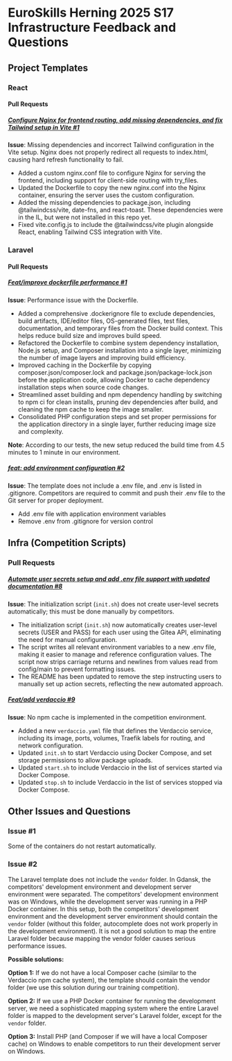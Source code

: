 # EuroSkills Herning 2025 S17 Infrastructure Feedback and Questions

## Project Templates

### React

#### Pull Requests

##### [Configure Nginx for frontend routing, add missing dependencies, and fix Tailwind setup in Vite #1](https://github.com/skill-setup/react-vite-js-base/pull/1)

**Issue**: Missing dependencies and incorrect Tailwind configuration in the Vite setup. Nginx does not properly redirect all requests to index.html, causing hard refresh functionality to fail.

- Added a custom nginx.conf file to configure Nginx for serving the frontend, including support for client-side routing with try_files.
- Updated the Dockerfile to copy the new nginx.conf into the Nginx container, ensuring the server uses the custom configuration.
- Added the missing dependencies to package.json, including @tailwindcss/vite, date-fns, and react-toast. These dependencies were in the IL, but were not installed in this repo yet.
- Fixed vite.config.js to include the @tailwindcss/vite plugin alongside React, enabling Tailwind CSS integration with Vite.

### Laravel

#### Pull Requests

##### [Feat/improve dockerfile performance #1](https://github.com/skill-setup/laravel-base/pull/1)

**Issue**: Performance issue with the Dockerfile.

- Added a comprehensive .dockerignore file to exclude dependencies, build artifacts, IDE/editor files, OS-generated files, test files, documentation, and temporary files from the Docker build context. This helps reduce build size and improves build speed.
- Refactored the Dockerfile to combine system dependency installation, Node.js setup, and Composer installation into a single layer, minimizing the number of image layers and improving build efficiency.
- Improved caching in the Dockerfile by copying composer.json/composer.lock and package.json/package-lock.json before the application code, allowing Docker to cache dependency installation steps when source code changes.
- Streamlined asset building and npm dependency handling by switching to npm ci for clean installs, pruning dev dependencies after build, and cleaning the npm cache to keep the image smaller.
- Consolidated PHP configuration steps and set proper permissions for the application directory in a single layer, further reducing image size and complexity.

**Note**: According to our tests, the new setup reduced the build time from 4.5 minutes to 1 minute in our environment.

##### [feat: add environment configuration #2](https://github.com/skill-setup/laravel-base/pull/1)

**Issue**: The template does not include a .env file, and .env is listed in .gitignore. Competitors are required to commit and push their .env file to the Git server for proper deployment.

- Add .env file with application environment variables
- Remove .env from .gitignore for version control

## Infra (Competition Scripts)

### Pull Requests

##### [Automate user secrets setup and add .env file support with updated documentation #8](https://github.com/skill-setup/competition-scripts/pull/8)

**Issue**: The initialization script (`init.sh`) does not create user-level secrets automatically; this must be done manually by competitors.

- The initialization script (`init.sh`) now automatically creates user-level secrets (USER and PASS) for each user using the Gitea API, eliminating the need for manual configuration.
- The script writes all relevant environment variables to a new .env file, making it easier to manage and reference configuration values. The script now strips carriage returns and newlines from values read from config/main to prevent formatting issues.
- The README has been updated to remove the step instructing users to manually set up action secrets, reflecting the new automated approach.

##### [Feat/add verdaccio #9](https://github.com/skill-setup/competition-scripts/pull/9)

**Issue**: No npm cache is implemented in the competition environment.

- Added a new `verdaccio.yaml` file that defines the Verdaccio service, including its image, ports, volumes, Traefik labels for routing, and network configuration.
- Updated `init.sh` to start Verdaccio using Docker Compose, and set storage permissions to allow package uploads.
- Updated `start.sh` to include Verdaccio in the list of services started via Docker Compose.
- Updated `stop.sh` to include Verdaccio in the list of services stopped via Docker Compose.

## Other Issues and Questions

### Issue #1

Some of the containers do not restart automatically.

### Issue #2

The Laravel template does not include the `vendor` folder. In Gdansk, the competitors' development environment and development server environment were separated. The competitors' development environment was on Windows, while the development server was running in a PHP Docker container. In this setup, both the competitors' development environment and the development server environment should contain the `vendor` folder (without this folder, autocomplete does not work properly in the development environment). It is not a good solution to map the entire Laravel folder because mapping the vendor folder causes serious performance issues.

**Possible solutions:**

**Option 1:** If we do not have a local Composer cache (similar to the Verdaccio npm cache system), the template should contain the vendor folder (we use this solution during our training competition).

**Option 2:** If we use a PHP Docker container for running the development server, we need a sophisticated mapping system where the entire Laravel folder is mapped to the development server's Laravel folder, except for the `vendor` folder.

**Option 3:** Install PHP (and Composer if we will have a local Composer cache) on Windows to enable competitors to run their development server on Windows.
